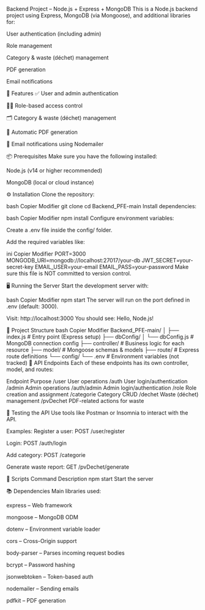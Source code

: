 Backend Project – Node.js + Express + MongoDB
This is a Node.js backend project using Express, MongoDB (via Mongoose), and additional libraries for:

User authentication (including admin)

Role management

Category & waste (déchet) management

PDF generation

Email notifications

🚀 Features
✅ User and admin authentication

🧑‍⚖️ Role-based access control

🗂️ Category & waste (déchet) management

🧾 Automatic PDF generation

📧 Email notifications using Nodemailer

📦 Prerequisites
Make sure you have the following installed:

Node.js (v14 or higher recommended)

MongoDB (local or cloud instance)

⚙️ Installation
Clone the repository:

bash
Copier
Modifier
git clone <your-repo-url>
cd Backend_PFE-main
Install dependencies:

bash
Copier
Modifier
npm install
Configure environment variables:

Create a .env file inside the config/ folder.

Add the required variables like:

ini
Copier
Modifier
PORT=3000
MONGODB_URI=mongodb://localhost:27017/your-db
JWT_SECRET=your-secret-key
EMAIL_USER=your-email
EMAIL_PASS=your-password
Make sure this file is NOT committed to version control.

🖥️ Running the Server
Start the development server with:

bash
Copier
Modifier
npm start
The server will run on the port defined in .env (default: 3000).

Visit: http://localhost:3000
You should see: Hello, Node.js!

🧱 Project Structure
bash
Copier
Modifier
Backend_PFE-main/
│
├── index.js                 # Entry point (Express setup)
├── dbConfig/
│   └── dbConfig.js          # MongoDB connection config
├── controller/              # Business logic for each resource
├── model/                   # Mongoose schemas & models
├── route/                   # Express route definitions
└── config/
    └── .env                 # Environment variables (not tracked)
🔗 API Endpoints
Each of these endpoints has its own controller, model, and routes:

Endpoint	Purpose
/user	User operations
/auth	User login/authentication
/admin	Admin operations
/auth/admin	Admin login/authentication
/role	Role creation and assignment
/categorie	Category CRUD
/dechet	Waste (déchet) management
/pvDechet	PDF-related actions for waste

🧪 Testing the API
Use tools like Postman or Insomnia to interact with the API.

Examples:
Register a user: POST /user/register

Login: POST /auth/login

Add category: POST /categorie

Generate waste report: GET /pvDechet/generate

📜 Scripts
Command	Description
npm start	Start the server

📚 Dependencies
Main libraries used:

express – Web framework

mongoose – MongoDB ODM

dotenv – Environment variable loader

cors – Cross-Origin support

body-parser – Parses incoming request bodies

bcrypt – Password hashing

jsonwebtoken – Token-based auth

nodemailer – Sending emails

pdfkit – PDF generation

